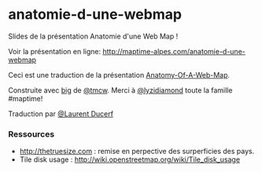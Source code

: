 anatomie-d-une-webmap
====================

Slides de la présentation Anatomie d'une Web Map !

Voir la présentation en ligne: http://maptime-alpes.com/anatomie-d-une-webmap

Ceci est une traduction de la présentation [Anatomy-Of-A-Web-Map](http://maptime.github.io/anatomy-of-a-web-map/).

Construite avec [big](http://macwright.org/big/) de [@tmcw](https://github.com/tmcw). Merci à [@lyzidiamond](https://github.com/lyzidiamond) toute la famille #maptime!

Traduction par [@Laurent Ducerf](https://github.com/lducerf)

### Ressources
- http://thetruesize.com : remise en perpective des surperficies des pays.
- Tile disk usage : http://wiki.openstreetmap.org/wiki/Tile_disk_usage
